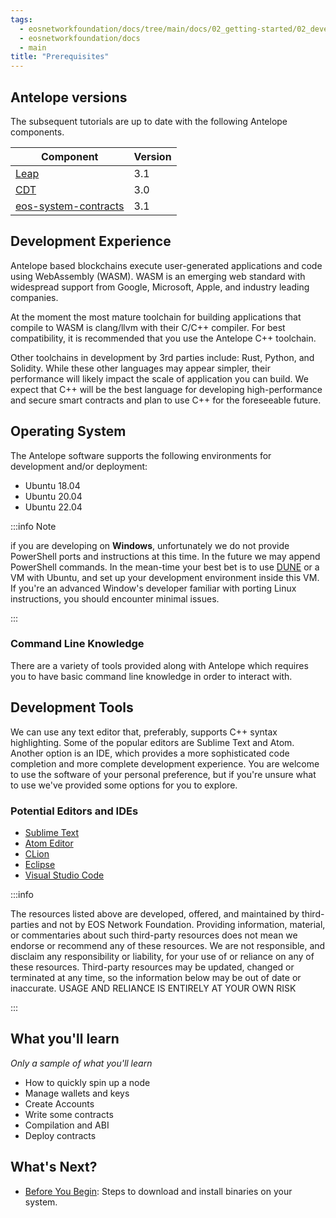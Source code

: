 ```yaml
---
tags:
  - eosnetworkfoundation/docs/tree/main/docs/02_getting-started/02_development-environment/02_prerequisites.md
  - eosnetworkfoundation/docs
  - main
title: "Prerequisites"
---
```


## Antelope versions

The subsequent tutorials are up to date with the following Antelope components.

| Component | Version |
| ------ | ------ |
| [Leap](https://github.com/AntelopeIO/leap) | 3.1 |
| [CDT](https://github.com/AntelopeIO/cdt) | 3.0 |
| [eos-system-contracts](https://github.com/eosnetworkfoundation/eos-system-contracts) | 3.1 |

## Development Experience

Antelope based blockchains execute user-generated applications and code using WebAssembly (WASM). WASM is an emerging web standard with widespread support from Google, Microsoft, Apple, and industry leading companies.

At the moment the most mature toolchain for building applications that compile to WASM is clang/llvm with their C/C++ compiler. For best compatibility, it is recommended that you use the Antelope C++ toolchain.

Other toolchains in development by 3rd parties include: Rust, Python, and Solidity. While these other languages may appear simpler, their performance will likely impact the scale of application you can build. We expect that C++ will be the best language for developing high-performance and secure smart contracts and plan to use C++ for the foreseeable future.

## Operating System

The Antelope software supports the following environments for development and/or deployment:

* Ubuntu 18.04
* Ubuntu 20.04
* Ubuntu 22.04


:::info Note

if you are developing on __Windows__, unfortunately we do not provide PowerShell ports and instructions at this time. In the future we may append PowerShell commands. In the mean-time your best bet is to use [DUNE](https://github.com/AntelopeIO/DUNE) or a VM with Ubuntu, and set up your development environment inside this VM. If you're an advanced Window's developer familiar with porting Linux instructions, you should encounter minimal issues.

:::


### Command Line Knowledge

There are a variety of tools provided along with Antelope which requires you to have basic command line knowledge in order to interact with.

## Development Tools

We can use any text editor that, preferably, supports C++ syntax highlighting. Some of the popular editors are Sublime Text and Atom. Another option is an IDE, which provides a more sophisticated code completion and more complete development experience. You are welcome to use the software of your personal preference, but if you're unsure what to use we've provided some options for you to explore.

### Potential Editors and IDEs

- [Sublime Text](https://www.sublimetext.com/)
- [Atom Editor](https://atom.io/)
- [CLion](https://www.jetbrains.com/clion/)
- [Eclipse](http://www.eclipse.org/downloads/packages/release/oxygen/1a/eclipse-ide-cc-developers)
- [Visual Studio Code](https://code.visualstudio.com/)


:::info

The resources listed above are developed, offered, and maintained by third-parties and not by EOS Network Foundation. Providing information, material, or commentaries about such third-party resources does not mean we endorse or recommend any of these resources. We are not responsible, and disclaim any responsibility or liability, for your use of or reliance on any of these resources. Third-party resources may be updated, changed or terminated at any time, so the information below may be out of date or inaccurate. USAGE AND RELIANCE IS ENTIRELY AT YOUR OWN RISK

:::


<!-- validate this, or add an alternate IDE for Antelope, if any...
Alternatively, you can try out some community driven IDEs specifically developed for Antelope:

- [EOS Studio](https://www.eosstudio.io/)
-->

## What you'll learn

_Only a sample of what you'll learn_
- How to quickly spin up a node
- Manage wallets and keys
- Create Accounts
- Write some contracts
- Compilation and ABI
- Deploy contracts

## What's Next?
- [Before You Begin](./03_before-you-begin.md): Steps to download and install binaries on your system.
